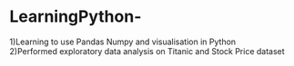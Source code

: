 # LearningPython-

1)Learning to use Pandas Numpy and visualisation in Python                                                                                     
2)Performed exploratory data analysis on Titanic and Stock Price dataset
